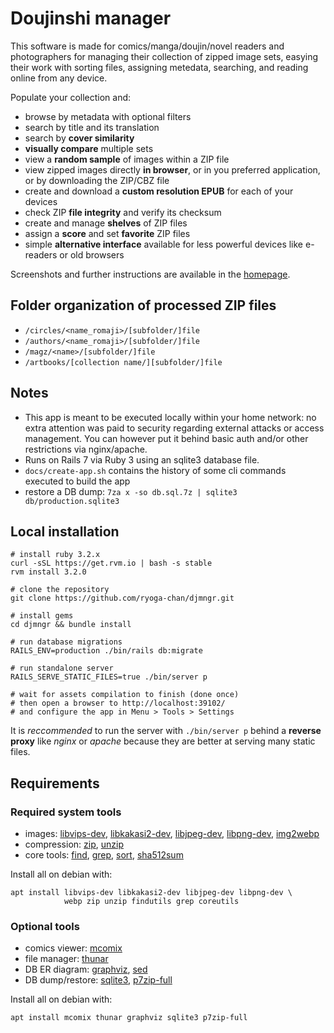 # Doujinshi manager

This software is made for comics/manga/doujin/novel readers and photographers for
managing their collection of zipped image sets, easying their work with sorting
files, assigning metedata, searching, and reading online from any device.

Populate your collection and:

* browse by metadata with optional filters
* search by title and its translation
* search by **cover similarity**
* **visually compare** multiple sets
* view a **random sample** of images within a ZIP file
* view zipped images directly **in browser**, or in you preferred application,
  or by downloading the ZIP/CBZ file
* create and download a **custom resolution EPUB** for each of your devices
* check ZIP **file integrity** and verify its checksum
* create and manage **shelves** of ZIP files
* assign a **score** and set **favorite** ZIP files
* simple **alternative interface** available for less powerful devices like
  e-readers or old browsers

Screenshots and further instructions are available in the
[homepage](https://ryoga-chan.github.io/djmngr-hp/).

## Folder organization of processed ZIP files

- `/circles/<name_romaji>/[subfolder/]file`
- `/authors/<name_romaji>/[subfolder/]file`
- `/magz/<name>/[subfolder/]file`
- `/artbooks/[collection name/][subfolder/]file`

## Notes

- This app is meant to be executed locally within your home network: no extra attention
  was paid to security regarding external attacks or access management.
  You can however put it behind basic auth and/or other restrictions via nginx/apache.
- Runs on Rails 7 via Ruby 3 using an sqlite3 database file.
- `docs/create-app.sh` contains the history of some cli commands executed to build the app
- restore a DB dump: `7za x -so db.sql.7z | sqlite3 db/production.sqlite3`

## Local installation

~~~shell
# install ruby 3.2.x
curl -sSL https://get.rvm.io | bash -s stable
rvm install 3.2.0

# clone the repository
git clone https://github.com/ryoga-chan/djmngr.git

# install gems
cd djmngr && bundle install

# run database migrations
RAILS_ENV=production ./bin/rails db:migrate

# run standalone server
RAILS_SERVE_STATIC_FILES=true ./bin/server p

# wait for assets compilation to finish (done once)
# then open a browser to http://localhost:39102/
# and configure the app in Menu > Tools > Settings
~~~

It is *reccommended* to run the server with `./bin/server p`
behind a **reverse proxy** like *nginx* or *apache* because they
are better at serving many static files.

## Requirements

### Required system tools

- images:
  [libvips-dev](https://packages.debian.org/stable/libvips-dev),
  [libkakasi2-dev](https://packages.debian.org/stable/libkakasi2-dev),
  [libjpeg-dev](https://packages.debian.org/stable/libjpeg-dev),
  [libpng-dev](https://packages.debian.org/stable/libpng-dev),
  [img2webp](https://packages.debian.org/stable/webp)
- compression:
  [zip](https://packages.debian.org/stable/zip),
  [unzip](https://packages.debian.org/stable/unzip)
- core tools:
  [find](https://packages.debian.org/stable/findutils),
  [grep](https://packages.debian.org/stable/grep),
  [sort](https://packages.debian.org/stable/coreutils),
  [sha512sum](https://packages.debian.org/stable/coreutils)

Install all on debian with:

~~~shell
apt install libvips-dev libkakasi2-dev libjpeg-dev libpng-dev \
            webp zip unzip findutils grep coreutils
~~~

### Optional tools

- comics viewer: [mcomix](https://packages.debian.org/stable/mcomix)
- file manager: [thunar](https://packages.debian.org/stable/thunar)
- DB ER diagram: [graphviz](https://packages.debian.org/stable/graphviz), [sed](https://packages.debian.org/stable/sed)
- DB dump/restore:
  [sqlite3](https://packages.debian.org/stable/sqlite3),
  [p7zip-full](https://packages.debian.org/stable/p7zip-full)

Install all on debian with:

~~~shell
apt install mcomix thunar graphviz sqlite3 p7zip-full
~~~
